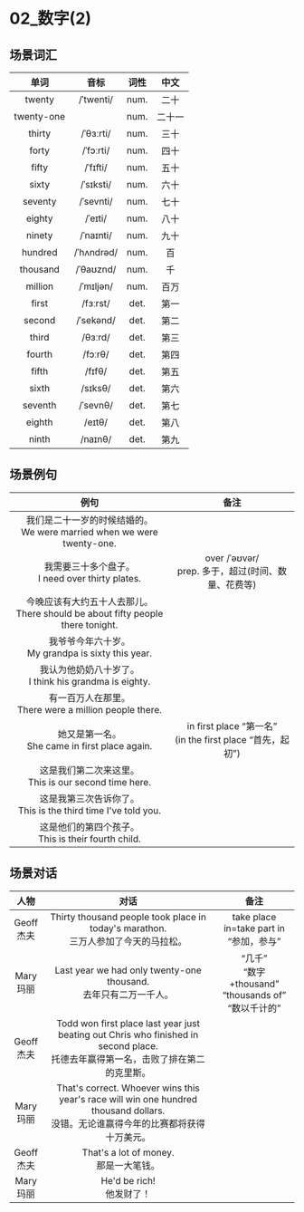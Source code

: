 # 02_数字(2)

## 场景词汇

|    单词    |    音标    | 词性 |  中文  |
| :--------: | :--------: | :--: | :----: |
|   twenty   | /ˈtwenti/  | num. |  二十  |
| twenty-one |            | num. | 二十一 |
|   thirty   | /ˈθɜːrti/  | num. |  三十  |
|   forty    | /ˈfɔːrti/  | num. |  四十  |
|   fifty    |  /ˈfɪfti/  | num. |  五十  |
|   sixty    | /ˈsɪksti/  | num. |  六十  |
|  seventy   | /ˈsevnti/  | num. |  七十  |
|   eighty   |  /ˈeɪti/   | num. |  八十  |
|   ninety   | /ˈnaɪnti/  | num. |  九十  |
|  hundred   | /ˈhʌndrəd/ | num. |   百   |
|  thousand  | /ˈθaʊznd/  | num. |   千   |
|  million   | /ˈmɪljən/  | num. |  百万  |
|   first    |  /fɜːrst/  | det. |  第一  |
|   second   | /ˈsekənd/  | det. |  第二  |
|   third    |  /θɜːrd/   | det. |  第三  |
|   fourth   |  /fɔːrθ/   | det. |  第四  |
|   fifth    |   /fɪfθ/   | det. |  第五  |
|   sixth    |  /sɪksθ/   | det. |  第六  |
|  seventh   |  /ˈsevnθ/  | det. |  第七  |
|   eighth   |   /eɪtθ/   | det. |  第八  |
|   ninth    |  /naɪnθ/   | det. |  第九  |

## 场景例句

|                             例句                             |                             备注                             |
| :----------------------------------------------------------: | :----------------------------------------------------------: |
| 我们是二十一岁的时候结婚的。<br />We were married when we were twenty-one. |                                                              |
|     我需要三十多个盘子。<br />I need over thirty plates.     |   over /ˈəʊvər/<br />prep. 多于，超过(时间、数量、花费等)    |
| 今晚应该有大约五十人去那儿。<br />There should be about fifty people there tonight. |                                                              |
|    我爷爷今年六十岁。<br />My grandpa is sixty this year.    |                                                              |
|  我认为他奶奶八十岁了。<br />I think his grandma is eighty.  |                                                              |
|  有一百万人在那里。<br />There were a million people there.  |                                                              |
|      她又是第一名。<br />She came in first place again.      | in first place “第一名”<br />(in the first place “首先，起初”) |
|  这是我们第二次来这里。<br />This is our second time here.   |                                                              |
| 这是我第三次告诉你了。<br />This is the third time I've told you. |                                                              |
|   这是他们的第四个孩子。<br />This is their fourth child.    |                                                              |

## 场景对话

|      人物       |                             对话                             |                             备注                             |
| :-------------: | :----------------------------------------------------------: | :----------------------------------------------------------: |
| Geoff<br />杰夫 | Thirty thousand people took place in today's marathon.<br />三万人参加了今天的马拉松。 |         take place in=take part in<br />“参加，参与”         |
| Mary<br />玛丽  | Last year we had only twenty-one thousand.<br />去年只有二万一千人。 | “几千”<br />“数字+thousand”<br />“thousands of”<br />“数以千计的” |
| Geoff<br />杰夫 | Todd won first place last year just beating out Chris who finished in second place.<br />托德去年赢得第一名，击败了排在第二的克里斯。 |                                                              |
| Mary<br />玛丽  | That's correct. Whoever wins this year's race will win one hundred thousand dollars.<br />没错。无论谁赢得今年的比赛都将获得十万美元。 |                                                              |
| Geoff<br />杰夫 |          That's a lot of money.<br />那是一大笔钱。          |                                                              |
| Mary<br />玛丽  |                He'd be rich!<br />他发财了！                 |                                                              |